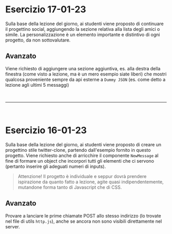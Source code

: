 # Esercizio 17-01-23

Sulla base della lezione del giorno, ai studenti viene proposto di continuare il progettino social, aggiungendo la sezione relativa alla lista degli amici o simile. La personalizzazione è un elemento importante e distintivo di ogni progetto, da non sottovalutare.

## Avanzato

Viene richiesto di aggiungere una sezione aggiuntiva, es. alla destra della finestra (come visto a lezione, ma è un mero esempio siate liberi) che mostri qualcosa proveniente sempre da api esterne a `Dummy JSON` (es. come detto a lezione agli ultimi 5 messaggi)

<br>
<hr>
<br>

# Esercizio 16-01-23

Sulla base della lezione del giorno, ai studenti viene proposto di creare un progettino stile twitter-clone, partendo dall'esempio fornito in questo progetto.
Viene richiesto anche di arricchire il componente `NewMessage` al fine di formare un object che incorpori tutti gli elementi che ci servono (pertanto inserire gli adeguati numeri di inputs).

> Attenzione! Il progetto è individuale e seppur dovrà prendere ispirazione da quanto fatto a lezione, agite quasi indipendentemente, mutandone forma tanto di Javascript che di CSS.

## Avanzato

Provare a lanciare le prime chiamate POST allo stesso indirizzo (lo trovate nel file di utils `http.js`), anche se ancora non sono visibili direttamente nel server.

